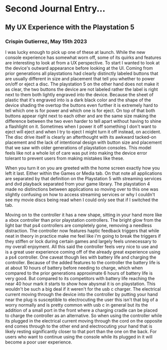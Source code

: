 # Second Journal Entry...

## My UX Experience with the Playstation 5

### Crispin Gutierrez, May 15th 2023

I was lucky enough to pick up one of these at launch. While the new console experience has somewhat worn off, some of its quirks and features are interesting to look at from a UX perspective.
To start I wanted to look at the device's outward appearance before looking at the UI.
Coming from prior generations all playstations had clearly distinctly labeled buttons that are usually different in size and placement that tell you whether to power on/off or eject a disc. The playstation 5 on the other hand does not make it as clear, the two buttons the device are not labeled rather the label is right next to them both lightly engraved into the device. Because the sheet of plastic that it's engraved into is a dark black color and the shape of the device shading the overtop the buttons even further it is extremely hard to tell which one is for power and which one is for eject. On top of that both buttons appear right next to each other and are the same size making the difference between the two even harder to tell apart without having to shine a flashlight on it. Sometimes when I power it off something I don't want to eject will eject and when I try to eject I might turn it off instead, on accident. The disc drive itself is clearly an afterthought with its awkward tacked-on placement and the lack of intentional design with button size and placement that we saw with older generations of playstation consoles. This model feels like not a whole lot of care was put into making the device error tolerant to prevent users from making mistakes like these.

When you turn it on you are greeted with the home screen exactly how you left it last. Either within the Games or Media tab. On that note all applications are separated by that definition on the Playstation 5 with streaming services and dvd playback separated from your game library.
The playstation 4 made no distinctions between applications so moving over to this one was slightly confusing on how to access streaming services or why I couldn't see my movie discs being read when I could only see that if I switched the tab.

Moving on to the controller it has a new shape, sitting in your hand more like a xbox controller than prior playstation controllers. The bright glow from the light bar that ps4 controllers are completely gone, removing a needless distraction. The controller now features haptic feedback triggers that while neat in theory in practice make me feel like i'm going to break the triggers if they stiffen or lock during certain games and largely feels unnecessary to my overall enjoyment. All this said the controller feels very nice to use and is a great user experience coming off of the already great experience using a ps4 controller. One caveat though lies with battery life and charging the controller. Because of the added features to the controller the battery life is at about 10 hours of battery before needing to charge, which when compared to the prior generations approximate 6 hours of battery life is very good. But compared to its competitors with battery life reaching the near 40 hour mark it starts to show how abysmal it is on playstation. This wouldn't be such a big deal if it weren't for the usb c charger. The electrical current moving through the device into the controller by putting your hand near the plug is susceptible to electrocuting the user this isn't that big of a worry normally and is pretty common with usb c in general but its the addition of a small port in the front where a charging cradle can be placed to charge the controller as an alternative. So when using the controller while its plugged in the electrical current moving through the cord on the opposite end comes through to the other end and electrocuting your hand that is likely resting significantly closer to that port than the one on the back. For users who want to continue using the console while its plugged in it will become a poor user experience.
